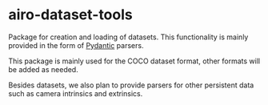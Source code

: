 # airo-dataset-tools

Package for creation and loading of datasets.
This functionality is mainly provided in the form of [Pydantic](https://docs.pydantic.dev/) parsers.

This package is mainly used for the COCO dataset format, other formats will be added as needed.

Besides datasets, we also plan to provide parsers for other persistent data such as camera intrinsics and extrinsics.
